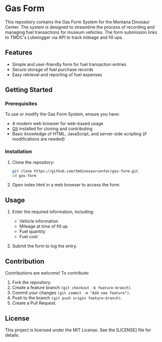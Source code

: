 # Gas Form 

This repository contains the Gas Form System for the Montana Dinosaur Center. The system is designed to streamline the process of recording and managing fuel transactions for museum vehicles. The form submission links to TMDC's Lubelogger via API to track mileage and fill ups.

## Features

- Simple and user-friendly form for fuel transaction entries
- Secure storage of fuel purchase records
- Easy retrieval and reporting of fuel expenses

## Getting Started

### Prerequisites

To use or modify the Gas Form System, ensure you have:

- A modern web browser for web-based usage
- [Git](https://git-scm.com/) installed for cloning and contributing
- Basic knowledge of HTML, JavaScript, and server-side scripting (if modifications are needed)

### Installation

1. Clone the repository:

   ```sh
   git clone https://github.com/tmdinosaurcenter/gas-form.git
   cd gas-form
   ```

2. Open index.html in a web browser to access the form.

## Usage

1. Enter the required information, including:
   - Vehicle information
   -  Mileage at time of fill up
   - Fuel quantity
   - Fuel cost

2. Submit the form to log the entry.

## Contribution

Contributions are welcome! To contribute:

1. Fork the repository.
2. Create a feature branch `(git checkout -b feature-branch)`.
3. Commit your changes `(git commit -m "Add new feature")`.
4. Push to the branch `(git push origin feature-branch)`.
5. Create a Pull Request.

## License

This project is licensed under the MIT License. See the [LICENSE] file for details.
